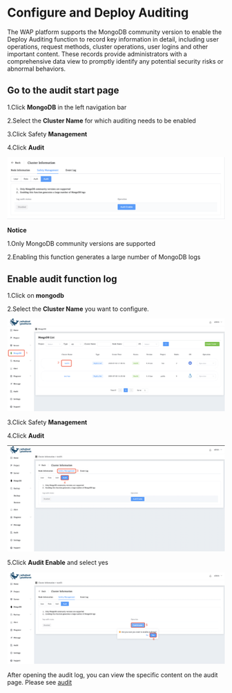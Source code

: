 # Configure and Deploy Auditing

The WAP platform supports the MongoDB community version to enable the Deploy Auditing function to record key information in detail, including user operations, request methods, cluster operations, user logins and other important content. These records provide administrators with a comprehensive data view to promptly identify any potential security risks or abnormal behaviors.

## Go to the audit start page

1.Click **MongoDB** in the left navigation bar

2.Select the **Cluster Name** for which auditing needs to be enabled

3.Click Safety **Management**

4.Click **Audit**

![ConfigureandDeployAuditing](../../images/08-Security/ConfigureandDeployAuditing.png)

**Notice**

1.Only MongoDB community versions are supported

2.Enabling this function generates a large number of MongoDB logs



## Enable audit function log

1.Click on **mongodb**

2.Select the **Cluster Name** you want to configure.

![05-ConfigureandDeployAuditing](../../images/08-Security/05-ConfigureandDeployAuditing.png)

3.Click Safety **Management**

4.Click **Audit**

![05-ConfigureandDeployAuditing1](../../images/08-Security/05-ConfigureandDeployAuditing1.png)

5.Click **Audit Enable** and select yes

![05-ConfigureandDeployAuditing2](../../images/08-Security/05-ConfigureandDeployAuditing2.png)



After opening the audit log, you can view the specific content on the audit page. Please see [audit](../../11-Audit/01-Audit.md)